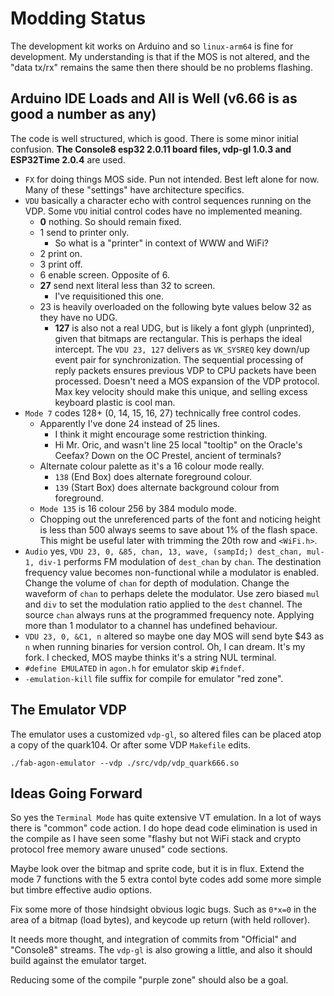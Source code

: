 # Modding Status

The development kit works on Arduino and so `linux-arm64` is fine for development.
My understanding is that if the MOS is not altered, and the "data tx/rx" remains
the same then there should be no problems flashing.

## Arduino IDE Loads and All is Well (v6.66 is as good a number as any)

The code is well structured, which is good. There is some minor initial confusion.
**The Console8 esp32 2.0.11 board files, vdp-gl 1.0.3 and ESP32Time 2.0.4** are
used.

 * `FX` for doing things MOS side. Pun not intended. Best left alone for now.
 Many of these "settings" have architecture specifics.
 * `VDU` basically a character echo with control sequences running on the VDP. 
 Some `VDU` initial control codes have no implemented meaning.
   * **0** nothing. So should remain fixed.
   * 1 send to printer only.
     * So what is a "printer" in context of WWW and WiFi? 
   * 2 print on.
   * 3 print off.
   * 6 enable screen. Opposite of 6.
   * **27** send next literal less than 32 to screen.
     * I've requisitioned this one.
   * 23 is heavily overloaded on the following byte values below 32 as they
   have no UDG.
     * **127** is also not a real UDG, but is likely a font glyph (unprinted),
     given that bitmaps are rectangular. This is perhaps the ideal intercept.
     The `VDU 23, 127` delivers as `VK_SYSREQ` key down/up event pair for
     synchronization. The sequential processing of reply packets
     ensures previous VDP to CPU packets have been processed. Doesn't need a
     MOS expansion of the VDP protocol. Max key velocity should make this
     unique, and selling excess keyboard plastic is cool man.
 * `Mode 7` codes 128+ (0, 14, 15, 16, 27) technically free control codes.
   * Apparently I've done 24 instead of 25 lines.
     * I think it might encourage some restriction thinking.
     * Hi Mr. Oric, and wasn't line 25 local "tooltip" on the Oracle's Ceefax?
     Down on the OC Prestel, ancient of terminals?
   * Alternate colour palette as it's a 16 colour mode really.
     * `138` (End Box) does alternate foreground colour.
     * `139` (Start Box) does alternate background colour from foreground.
   * `Mode 135` is 16 colour 256 by 384 modulo mode.
   * Chopping out the unreferenced parts of the font and noticing height is
   less than 500 always seems to save about 1% of the flash space.
   This might be useful later with trimming the 20th row and `<WiFi.h>`.
 * `Audio` yes, `VDU 23, 0, &85, chan, 13, wave, (sampId;) dest_chan, mul-1, div-1`
 performs FM modulation of `dest_chan` by `chan`. The destination frequency value
 becomes non-functional while a modulator is enabled. Change the volume of
 `chan` for depth of modulation. Change the waveform of `chan` to perhaps
 delete the modulator. Use zero biased `mul` and `div` to set the modulation
 ratio applied to the `dest` channel. The source `chan` always runs at the
 programmed frequency note. Applying more than 1 modulator to a channel has
 undefined behaviour.
 * `VDU 23, 0, &C1, n` altered so maybe one day MOS will send byte $43 as `n`
 when running binaries for version control. Oh, I can dream. It's my fork.
 I checked, MOS maybe thinks it's a string NUL terminal.
 * `#define EMULATED` in `agon.h` for emulator skip `#ifndef`.
 * `-emulation-kill` file suffix for compile for emulator "red zone".

## The Emulator VDP

The emulator uses a customized `vdp-gl`, so altered files can be
placed atop a copy of the quark104. Or after some VDP `Makefile` edits.

`./fab-agon-emulator --vdp ./src/vdp/vdp_quark666.so`

## Ideas Going Forward

So yes the `Terminal Mode` has quite extensive VT emulation. In a lot of ways
there is "common" code action. I do hope dead code elimination is used in the
compile as I have seen some "flashy but not WiFi stack and crypto protocol
free memory aware unused" code sections.

Maybe look over the bitmap and sprite code, but it is in flux. Extend the mode
7 functions with the 5 extra contol byte codes add some more simple but timbre
effective audio options.

Fix some more of those hindsight obvious logic bugs. Such as `0*x=0` in the
area of a bitmap (load bytes), and keycode up return (with held rollover).

It needs more thought, and integration of commits from "Official" and
"Console8" streams. The `vdp-gl` is also growing a little, and also it should
build against the emulator target.

Reducing some of the compile "purple zone" should also be a goal.
